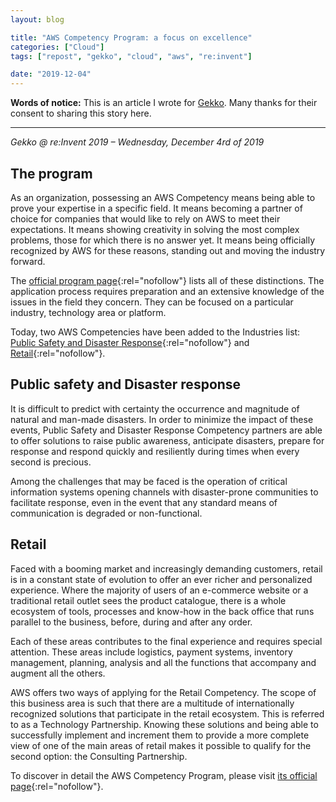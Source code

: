 ```yaml
---
layout: blog

title: "AWS Competency Program: a focus on excellence"
categories: ["Cloud"]
tags: ["repost", "gekko", "cloud", "aws", "re:invent"]

date: "2019-12-04"
---
```


**Words of notice:** This is an article I wrote for [Gekko](https://www.gekko.fr/). Many thanks for their consent to
sharing this story here.

***

_Gekko @ re:Invent 2019 – Wednesday, December 4rd of 2019_

## The program

As an organization, possessing an AWS Competency means being able to prove your expertise in a specific field. It means
becoming a partner of choice for companies that would like to rely on AWS to meet their expectations. It means showing
creativity in solving the most complex problems, those for which there is no answer yet. It means being officially
recognized by AWS for these reasons, standing out and moving the industry forward.

<!-- READ MORE -->

The [official program page](https://aws.amazon.com/partners/competencies/){:rel="nofollow"} lists all of these
distinctions. The application process requires preparation and an extensive knowledge of the issues in the field they
concern. They can be focused on a particular industry, technology area or platform.

Today, two AWS Competencies have been added to the Industries list: [Public Safety and Disaster Response](https://aws.amazon.com/stateandlocal/justice-and-public-safety/partner-solutions/){:rel="nofollow"}
and [Retail](https://aws.amazon.com/retail/partner-solutions/){:rel="nofollow"}.

## Public safety and Disaster response

It is difficult to predict with certainty the occurrence and magnitude of natural and man-made disasters. In order to
minimize the impact of these events, Public Safety and Disaster Response Competency partners are able to offer solutions
to raise public awareness, anticipate disasters, prepare for response and respond quickly and resiliently during times
when every second is precious.

Among the challenges that may be faced is the operation of critical information systems opening channels with
disaster-prone communities to facilitate response, even in the event that any standard means of communication is
degraded or non-functional.

## Retail

Faced with a booming market and increasingly demanding customers, retail is in a constant state of evolution to offer an
ever richer and personalized experience. Where the majority of users of an e-commerce website or a traditional retail
outlet sees the product catalogue, there is a whole ecosystem of tools, processes and know-how in the back office that
runs parallel to the business, before, during and after any order.

Each of these areas contributes to the final experience and requires special attention. These areas include logistics,
payment systems, inventory management, planning, analysis and all the functions that accompany and augment all the
others.

AWS offers two ways of applying for the Retail Competency. The scope of this business area is such that there are a
multitude of internationally recognized solutions that participate in the retail ecosystem. This is referred to as a
Technology Partnership. Knowing these solutions and being able to successfully implement and increment them to provide a
more complete view of one of the main areas of retail makes it possible to qualify for the second option: the Consulting
Partnership.

To discover in detail the AWS Competency Program, please visit [its official page](https://aws.amazon.com/partners/competencies/){:rel="nofollow"}.